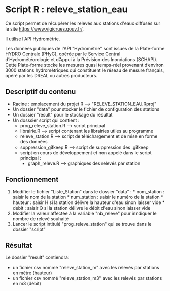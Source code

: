 # Script R : releve_station_eau

 Ce script permet de récupérer les relevés aux stations d'eaux diffusés sur le site https://www.vigicrues.gouv.fr/.
 
Il utilise l'API Hydrométrie.

Les données publiques de l'API "Hydrométrie" sont issues de la Plate-forme HYDRO Centrale (PHyC), opérée par le Service Central d’Hydrométéorologie et d’Appui à la Prévision des Inondations (SCHAPI). Cette Plate-forme stocke les mesures quasi temps-réel provenant d’environ 3000 stations hydrométriques qui constituent le réseau de mesure français, opéré par les DREAL ou autres producteurs.

## Descriptif du contenu

* Racine : emplacement du projet R --> "RELEVE_STATION_EAU.Rproj"
* Un dossier "data" pour stocker le fichier de configuration des stations
* Un dossier "result" pour le stockage du résultat
* Un dosssier script qui contient :
  * prog_releve_station.R --> script principal
  * librairie.R --> script contenant les librairies utiles au programme
  * releve_station.R --> script de téléchargement et de mise en forme des données
  * suppression_gitkeep.R --> script de suppression des .gitkeep
  * script en cours de développement et non appelé dans le script principal :
      * graph_releve.R --> graphiques des relevés par station

## Fonctionnement

1. Modifier le fichier "Liste_Station" dans le dossier "data" :
       * nom_station : saisir le nom de la station
       * num_station : saisir le numéro de la station
       * hauteur : saisir H si la station délivre la hauteur d'eau sinon laisser vide
       * debit : saisir Q si la station délivre le débit d'eau sinon laisser vide
3. Modifier la valeur affectée à la variable "nb_releve" pour inndiquer le nombre de relevé souhaité
4. Lancer le script intitulé "prog_releve_station" qui se trouve dans le dossier "script"

## Résultat

Le dossier "result" contiendra:
  * un fichier csv nommé "releve_station_m" avec les relevés par stations en métre (hauteur)
  * un fichier csv nommé "releve_station_m3" avec les relevés par stations en m3 (débit)

